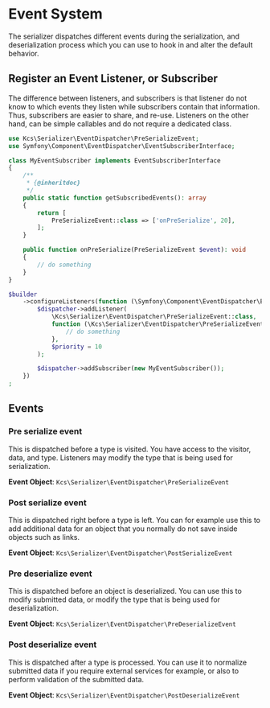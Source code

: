 Event System
============

The serializer dispatches different events during the serialization, and
deserialization process which you can use to hook in and alter the default
behavior.

Register an Event Listener, or Subscriber
-----------------------------------------
The difference between listeners, and subscribers is that listener do not know to which events they listen
while subscribers contain that information. Thus, subscribers are easier to share, and re-use. Listeners
on the other hand, can be simple callables and do not require a dedicated class.

```php
use Kcs\Serializer\EventDispatcher\PreSerializeEvent;
use Symfony\Component\EventDispatcher\EventSubscriberInterface;

class MyEventSubscriber implements EventSubscriberInterface
{
    /**
     * {@inheritdoc}
     */
    public static function getSubscribedEvents(): array
    {
        return [
            PreSerializeEvent::class => ['onPreSerialize', 20],
        ];
    }

    public function onPreSerialize(PreSerializeEvent $event): void
    {
        // do something
    }
}

$builder
    ->configureListeners(function (\Symfony\Component\EventDispatcher\EventDispatcherInterface $dispatcher) {
        $dispatcher->addListener(
            \Kcs\Serializer\EventDispatcher\PreSerializeEvent::class,
            function (\Kcs\Serializer\EventDispatcher\PreSerializeEvent $event) {
                // do something
            },
            $priority = 10
        );

        $dispatcher->addSubscriber(new MyEventSubscriber());
    })
;
```

Events
------

### Pre serialize event

This is dispatched before a type is visited. You have access to the visitor,
data, and type. Listeners may modify the type that is being used for
serialization.

**Event Object**: `Kcs\Serializer\EventDispatcher\PreSerializeEvent`

### Post serialize event

This is dispatched right before a type is left. You can for example use this
to add additional data for an object that you normally do not save inside
objects such as links.

**Event Object**: `Kcs\Serializer\EventDispatcher\PostSerializeEvent`

### Pre deserialize event

This is dispatched before an object is deserialized. You can use this to
modify submitted data, or modify the type that is being used for deserialization.

**Event Object**: `Kcs\Serializer\EventDispatcher\PreDeserializeEvent`

### Post deserialize event

This is dispatched after a type is processed. You can use it to normalize
submitted data if you require external services for example, or also to
perform validation of the submitted data.

**Event Object**: `Kcs\Serializer\EventDispatcher\PostDeserializeEvent`
